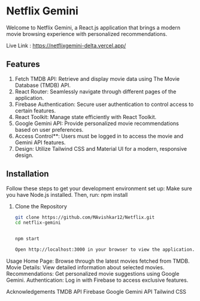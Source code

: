 # Netflix Gemini

Welcome to Netflix Gemini, a React.js application that brings a modern movie browsing experience with personalized recommendations.

Live Link : https://netflixgemini-delta.vercel.app/
## Features

1. Fetch TMDB API: Retrieve and display movie data using The Movie Database (TMDB) API.
2. React Router: Seamlessly navigate through different pages of the application.
3. Firebase Authentication: Secure user authentication to control access to certain features.
4. React Toolkit: Manage state efficiently with React Toolkit.
5. Google Gemini API: Provide personalized movie recommendations based on user preferences.
6. Access Control**: Users must be logged in to access the movie and Gemini API features.
7. Design: Utilize Tailwind CSS and Material UI for a modern, responsive design.

## Installation

Follow these steps to get your development environment set up:
Make sure you have Node.js installed. Then, run:
npm install


1. Clone the Repository

   ```bash
   git clone https://github.com/MAvishkar12/Netflix.git
   cd netflix-gemini


   npm start

   Open http://localhost:3000 in your browser to view the application.

Usage
Home Page: Browse through the latest movies fetched from TMDB.
Movie Details: View detailed information about selected movies.
Recommendations: Get personalized movie suggestions using Google Gemini.
Authentication: Log in with Firebase to access exclusive features.

Acknowledgements
TMDB API
Firebase
Google Gemini API
Tailwind CSS
